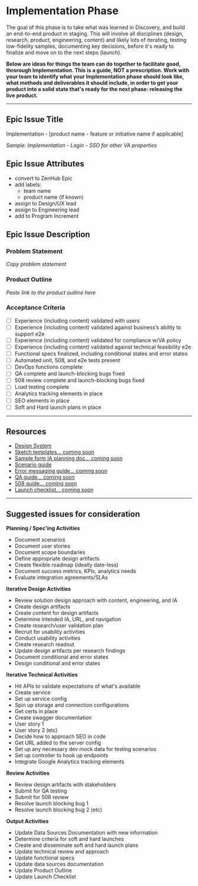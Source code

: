 # Implementation Phase

The goal of this phase is to take what was learned in Discovery, and build an end-to-end product in staging. This will involve all disciplines (design, research, product, engineering, content) and likely lots of iterating, testing low-fidelity samples, documenting key decisions, before it's ready to finalize and move on to the next steps (launch).

**Below are ideas for things the team can do together to facilitate good, throrough Implementation. This is a guide, NOT a prescription. Work with your team to identify what your Implementation phase should look like, what methods and deliverables it should include, in order to get your product into a solid state that's ready for the next phase: releasing the live product.**

---

## Epic Issue Title

Implementation - [product name - feature or initiative name if applicable]

*Sample: Implementation - Login - SSO for other VA properties*

## Epic Issue Attributes 

- convert to ZenHub Epic
- add labels:
  - team name
  - product name (if known)
- assign to Design/UX lead
- assign to Engineering lead
- add to Program Increment

## Epic Issue Description

### Problem Statement
*Copy problem statement*

### Product Outline
*Paste link to the product outline here*

### Acceptance Criteria

- [ ] Experience (including content) validated with users
- [ ] Experience (including content) validated against business’s ability to support e2e
- [ ] Experience (including content) validated for compliance w/VA policy
- [ ] Experience (including content) validated against technical feasibility e2e
- [ ] Functional specs finalized, including conditional states and error states
- [ ] Automated unit, 508, and e2e tests present
- [ ] DevOps functions complete
- [ ] QA complete and launch-blocking bugs fixed
- [ ] 508 review complete and launch-blocking bugs fixed
- [ ] Load testing complete
- [ ] Analytics tracking elements in place
- [ ] SEO elements in place
- [ ] Soft and Hard launch plans in place

---

## Resources

- [Design System](https://department-of-veterans-affairs.github.io/design-system/ )
- [Sketch templates... coming soon](/)
- [Sample form IA planning doc... coming soon](/) 
- [Scenario guide]( https://www.usability.gov/how-to-and-tools/methods/scenarios.html )
- [Error messaging guide... coming soon](/)
- [QA guide... coming soon](/)
- [508 guide... coming soon](/)
- [Launch checklist... coming soon](/)

---

## Suggested issues for consideration

**Planning / Spec'ing Activities**
- Document scenarios
- Document user stories
- Document scope boundaries
- Define appropriate design artifacts
- Create flexible roadmap (ideally date-less)
- Document success metrics, KPIs, analytics needs
- Evaluate integration agreements/SLAs

**Iterative Design Activities**
- Review solution design approach with content, engineering, and IA
- Create design artifacts
- Create content for design artifacts
- Determine intended IA, URL, and navigation
- Create research/user validation plan
- Recruit for usability activities
- Conduct usability activities
- Create research readout
- Update design artifacts per research findings
- Document conditional and error states
- Design conditional and error states

**Iterative Technical Activities**
- Hit APIs to validate expectations of what's available
- Create service
- Set up service config
- Spin up storage and connection configurations
- Get certs in place
- Create swagger documentation
- User story 1
- User story 2 (etc)
- Decide how to approach SEO in code
- Get URL added to the server config
- Set up any necessary dev mock data for testing scenarios
- Set up controller to hook up endpoints
- Integrate Google Analytics tracking elements

**Review Activities**
- Review design artifacts with stakeholders
- Submit for QA testing
- Submit for 508 review
- Resolve launch blocking bug 1
- Resolve launch blocking bug 2 (etc)

**Output Activities**
- Update Data Sources Documentation with new information
- Determine criteria for soft and hard launches
- Create and disseminate soft and hard launch plans
- Update technical review and approach
- Update functional specs
- Update data sources documentation
- Update Product Outline
- Update Launch Checklist
